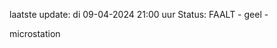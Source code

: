 laatste update: 
di 09-04-2024 21:00   uur 
Status: FAALT - geel - 
<div class="service Y">microstation</div>
